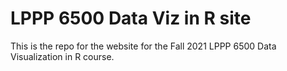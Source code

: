# LPPP 6500 Data Viz in R site

This is the repo for the website for the Fall 2021 LPPP 6500 Data Visualization in R course. 

